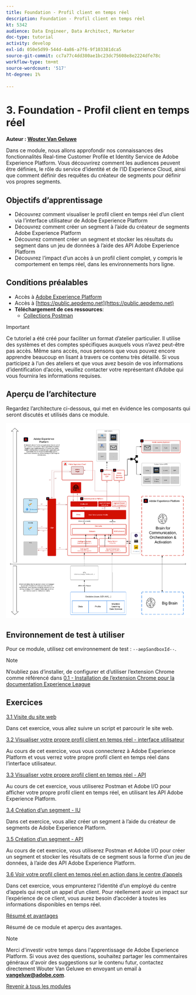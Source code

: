 ```yaml
---
title: Foundation - Profil client en temps réel
description: Foundation - Profil client en temps réel
kt: 5342
audience: Data Engineer, Data Architect, Marketer
doc-type: tutorial
activity: develop
exl-id: 050e5d99-544d-4a86-a7f6-9f103381dca5
source-git-commit: cc7a77c4dd380ae1bc23dc75608e8e2224dfe78c
workflow-type: tm+mt
source-wordcount: '517'
ht-degree: 1%

---
```


# 3. Foundation - Profil client en temps réel

**Auteur : [Wouter Van Geluwe](https://www.linkedin.com/in/woutervangeluwe/)**

Dans ce module, nous allons approfondir nos connaissances des fonctionnalités Real-time Customer Profile et Identity Service de Adobe Experience Platform. Vous découvrirez comment les audiences peuvent être définies, le rôle du service d’identité et de l’ID Experience Cloud, ainsi que comment définir des requêtes du créateur de segments pour définir vos propres segments.

## Objectifs d’apprentissage

- Découvrez comment visualiser le profil client en temps réel d’un client via l’interface utilisateur de Adobe Experience Platform
- Découvrez comment créer un segment à l’aide du créateur de segments Adobe Experience Platform
- Découvrez comment créer un segment et stocker les résultats du segment dans un jeu de données à l’aide des API Adobe Experience Platform
- Découvrez l’impact d’un accès à un profil client complet, y compris le comportement en temps réel, dans les environnements hors ligne.

## Conditions préalables

- Accès à [Adobe Experience Platform](https://experience.adobe.com/platform)
- Accès à [https://public.aepdemo.net](https://public.aepdemo.net)
- **Téléchargement de ces ressources**:
   - [Collections Postman](./../../assets/postman/postman_profile.zip)

>[!IMPORTANT]
>
>Ce tutoriel a été créé pour faciliter un format d’atelier particulier. Il utilise des systèmes et des comptes spécifiques auxquels vous n’avez peut-être pas accès. Même sans accès, nous pensons que vous pouvez encore apprendre beaucoup en lisant à travers ce contenu très détaillé. Si vous participez à l’un des ateliers et que vous avez besoin de vos informations d’identification d’accès, veuillez contacter votre représentant d’Adobe qui vous fournira les informations requises.

## Aperçu de l’architecture

Regardez l’architecture ci-dessous, qui met en évidence les composants qui seront discutés et utilisés dans ce module.

![Aperçu de l’architecture](../../assets/images/architecturem3.png)

## Environnement de test à utiliser

Pour ce module, utilisez cet environnement de test : `--aepSandboxId--`.

>[!NOTE]
>
>N’oubliez pas d’installer, de configurer et d’utiliser l’extension Chrome comme référencé dans [0.1 - Installation de l’extension Chrome pour la documentation Experience League](../module0/ex1.md)

## Exercices

[3.1 Visite du site web](./ex1.md)

Dans cet exercice, vous allez suivre un script et parcourir le site web.

[3.2 Visualiser votre propre profil client en temps réel - interface utilisateur](./ex2.md)

Au cours de cet exercice, vous vous connecterez à Adobe Experience Platform et vous verrez votre propre profil client en temps réel dans l’interface utilisateur.

[3.3 Visualiser votre propre profil client en temps réel - API](./ex3.md)

Au cours de cet exercice, vous utiliserez Postman et Adobe I/O pour afficher votre propre profil client en temps réel, en utilisant les API Adobe Experience Platform.

[3.4 Création d’un segment - IU](./ex4.md)

Dans cet exercice, vous allez créer un segment à l’aide du créateur de segments de Adobe Experience Platform.

[3.5 Création d’un segment - API](./ex5.md)

Au cours de cet exercice, vous utiliserez Postman et Adobe I/O pour créer un segment et stocker les résultats de ce segment sous la forme d’un jeu de données, à l’aide des API Adobe Experience Platform.

[3.6 Voir votre profil client en temps réel en action dans le centre d’appels](./ex6.md)

Dans cet exercice, vous emprunterez l’identité d’un employé du centre d’appels qui reçoit un appel d’un client. Pour réellement avoir un impact sur l’expérience de ce client, vous aurez besoin d’accéder à toutes les informations disponibles en temps réel.

[Résumé et avantages](./summary.md)

Résumé de ce module et aperçu des avantages.

>[!NOTE]
>
>Merci d&#39;investir votre temps dans l&#39;apprentissage de Adobe Experience Platform. Si vous avez des questions, souhaitez partager les commentaires généraux d&#39;avoir des suggestions sur le contenu futur, contactez directement Wouter Van Geluwe en envoyant un email à **vangeluw@adobe.com**.

[Revenir à tous les modules](../../overview.md)
